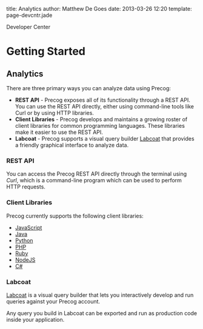 title: Analytics
author: Matthew De Goes 
date: 2013-03-26 12:20 
template: page-devcntr.jade

Developer Center

# Getting Started

## Analytics

There are three primary ways you can analyze data using Precog:

  * **REST API** - Precog exposes all of its functionality through a REST API. You can use the REST API directly, either using command-line tools like Curl or by using HTTP libraries.
  * **Client Libraries** - Precog develops and maintains a growing roster of client libraries for common programming languages. These libraries make it easier to use the REST API.
  * **Labcoat** - Precog supports a visual query builder [Labcoat](http://www.Precog.com/products/labcoat) that provides a friendly graphical interface to analyze data.

### REST API

You can access the Precog REST API directly through the terminal using *Curl*, which is a command-line program which can be used to perform HTTP requests.

### Client Libraries

Precog currently supports the following client libraries:

  * [JavaScript](https://github.com/precog/precog_js_client)
  * [Java](https://github.com/precog/precog_java_client)
  * [Python](https://github.com/precog/precog_python_client)
  * [PHP](https://github.com/precog/precog_php_client)
  * [Ruby](https://github.com/precog/precog_ruby_client)
  * [NodeJS](https://github.com/precog/precog_js_client)
  * [C#](https://github.com/precog/precog_dotnet_client)

### Labcoat

[Labcoat](https://labcoat.precog.com) is a visual query builder that lets you
interactively develop and run queries against your Precog account.

Any query you build in Labcoat can be exported and run as production code
inside your application.